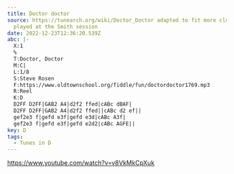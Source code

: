 ```yaml
---
title: Doctor doctor
source: https://tunearch.org/wiki/Doctor_Doctor adapted to fit more closely as
  played at the Smith session
date: 2022-12-23T12:36:20.539Z
abc: |-
  X:1
  %
  T:Doctor, Doctor
  M:C|
  L:1/8
  S:Steve Rosen
  F:https://www.oldtownschool.org/fiddle/fun/doctordoctor1769.mp3
  R:Reel
  K:D
  D2FF D2FF|GAB2 A4|d2f2 ffed|cABc dBAF|
  D2FF D2FF|GAB2 A4|d2f2 ffed||cABc d2 ef||
  gef2e3 f|gefd e3f|gefd e3d|cABc A3f|
  gef2e3 f|gefd e3f|gefd e2d2|cABc AGFE||
key: D
tags:
  - Tunes in D
---
```

https://www.youtube.com/watch?v=v8VkMkCpXuk